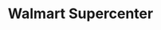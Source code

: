 ---
title: "Walmart Supercenter"
url: /virginia-beach/walmart-supercenter-first-colonial-road/
shop: Supermarkt
---